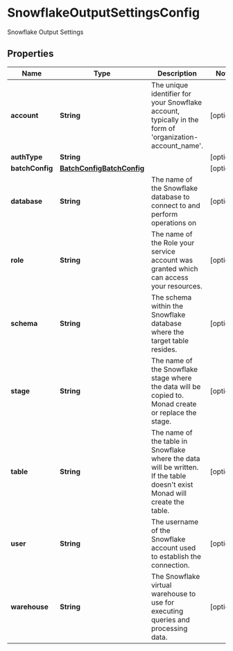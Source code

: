 

# SnowflakeOutputSettingsConfig

Snowflake Output Settings

## Properties

| Name | Type | Description | Notes |
|------------ | ------------- | ------------- | -------------|
|**account** | **String** | The unique identifier for your Snowflake account, typically in the form of &#39;organization-account_name&#39;. |  [optional] |
|**authType** | **String** |  |  [optional] |
|**batchConfig** | [**BatchConfigBatchConfig**](BatchConfigBatchConfig.md) |  |  [optional] |
|**database** | **String** | The name of the Snowflake database to connect to and perform operations on |  [optional] |
|**role** | **String** | The name of the Role your service account was granted which can access your resources. |  [optional] |
|**schema** | **String** | The schema within the Snowflake database where the target table resides. |  [optional] |
|**stage** | **String** | The name of the Snowflake stage where the data will be copied to. Monad create or replace the stage. |  [optional] |
|**table** | **String** | The name of the table in Snowflake where the data will be written. If the table doesn&#39;t exist Monad will create the table. |  [optional] |
|**user** | **String** | The username of the Snowflake account used to establish the connection. |  [optional] |
|**warehouse** | **String** | The Snowflake virtual warehouse to use for executing queries and processing data. |  [optional] |



